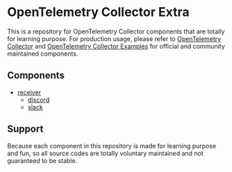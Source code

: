 # OpenTelemetry Collector Extra

This is a repository for OpenTelemetry Collector components that are totally for learning purpose. For production usage, please refer to [OpenTelemetry Collector](https://github.com/open-telemetry/opentelemetry-collector) and [OpenTelemetry Collector Examples](https://github.com/open-telemetry/opentelemetry-collector-contrib) for official and community maintained components.

## Components

* [receiver](./receiver/)
  * [discord](./receiver/discord/)
  * [slack](./receiver/slack/)

## Support

Because each component in this repository is made for learning purpose and fun, so all source codes are totally voluntary maintained and not guaranteed to be stable.
